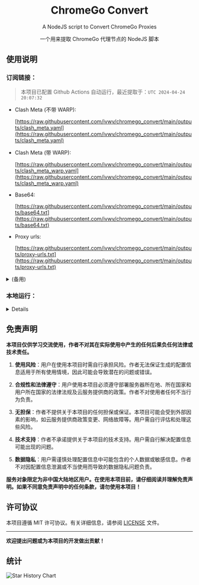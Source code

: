 <div align="center">

# ChromeGo Convert

A NodeJS script to Convert ChromeGo Proxies

一个用来提取 ChromeGo 代理节点的 NodeJS 脚本

</div>

## 使用说明

### 订阅链接：

> 本项目已配置 Github Actions 自动运行，最近提取于：`UTC 2024-04-24 20:07:32`

- Clash Meta (不带 WARP):

  [https://raw.githubusercontent.com/ivwv/chromego_convert/main/outputs/clash_meta.yaml](https://raw.githubusercontent.com/ivwv/chromego_convert/main/outputs/clash_meta.yaml)

- Clash Meta (带 WARP):

  [https://raw.githubusercontent.com/ivwv/chromego_convert/main/outputs/clash_meta_warp.yaml](https://raw.githubusercontent.com/ivwv/chromego_convert/main/outputs/clash_meta_warp.yaml)

- Base64:

  [https://raw.githubusercontent.com/ivwv/chromego_convert/main/outputs/base64.txt](https://raw.githubusercontent.com/ivwv/chromego_convert/main/outputs/base64.txt)

- Proxy urls:

  [https://raw.githubusercontent.com/ivwv/chromego_convert/main/outputs/proxy-urls.txt](https://raw.githubusercontent.com/ivwv/chromego_convert/main/outputs/proxy-urls.txt)

<details>

<summary>(备用)</summary>

- Clash Meta (不带 WARP):

  [https://gcore.jsdelivr.net/gh/ivwv/chromego_convert@main/outputs/clash_meta.yaml](https://gcore.jsdelivr.net/gh/ivwv/chromego_convert@main/outputs/clash_meta.yaml)

- Clash Meta (带 WARP):

  [https://gcore.jsdelivr.net/gh/ivwv/chromego_convert@main/outputs/clash_meta_warp.yaml](https://gcore.jsdelivr.net/gh/ivwv/chromego_convert@main/outputs/clash_meta_warp.yaml)

- Base64:

  [https://gcore.jsdelivr.net/gh/ivwv/chromego_convert@main/outputs/base64.txt](https://gcore.jsdelivr.net/gh/ivwv/chromego_convert@main/outputs/base64.txt)

- Proxy urls:

  [https://gcore.jsdelivr.net/gh/ivwv/chromego_convert@main/outputs/proxy-urls.txt](https://gcore.jsdelivr.net/gh/ivwv/chromego_convert@main/outputs/proxy-urls.txt)

</details>

### 本地运行：

<details>
  
#### 1. 环境要求

确保你的环境满足以下要求：

- NodeJS > 16

#### 2. 下载脚本

克隆本项目到本地：

```bash
git clone https://github.com/ivwv/chromego_convert.git
```

#### 3. 运行脚本

1. 进入项目目录：

```bash
cd chromego_convert
```

2. 安装依赖：

```bash
npm i
```

3. 运行:

```bash
node app.js
```

#### 4. 获取代理信息

脚本将提取 ChromeGo 代理节点信息，并保存到`outputs`目录中。

#### 5. 其他

根据需要，你可以自行修改脚本的一些配置，比如保存文件的路径等。

</details>

## 免责声明

**本项目仅供学习交流使用，作者不对其在实际使用中产生的任何后果负任何法律或技术责任。**

1. **使用风险**：用户在使用本项目时需自行承担风险。作者无法保证生成的配置信息适用于所有使用情境，因此可能会导致潜在的问题或错误。

2. **合规性和法律遵守**：用户使用本项目必须遵守部署服务器所在地、所在国家和用户所在国家的法律法规及云服务提供商的政策。作者不对使用者任何不当行为负责。 

3. **无担保**：作者不提供关于本项目的任何担保或保证。本项目可能会受到外部因素的影响，如云服务提供商政策变更、网络故障等。用户需自行评估和处理这些风险。

4. **技术支持**：作者不承诺提供关于本项目的技术支持。用户需自行解决配置信息可能出现的问题。

5. **数据隐私**：用户需谨慎处理配置信息中可能包含的个人数据或敏感信息。作者不对因配置信息泄漏或不当使用而导致的数据隐私问题负责。

**服务对象限定为非中国大陆地区用户。在使用本项目前，请仔细阅读并理解免责声明。如果不同意免责声明中的任何条款，请勿使用本项目！**

## 许可协议

本项目遵循 MIT 许可协议。有关详细信息，请参阅 [LICENSE](LICENSE) 文件。

---

**欢迎提出问题或为本项目的开发做出贡献！**

## 统计

![Star History Chart](https://api.star-history.com/svg?repos=ivwv/chromego_convert&type=Date)

